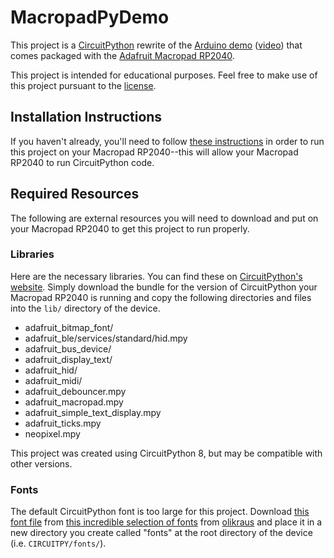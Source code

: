 # MacropadPyDemo

This project is a [CircuitPython](https://github.com/adafruit/circuitpython) rewrite of the [Arduino demo](https://learn.adafruit.com/adafruit-macropad-rp2040/arduino) ([video](https://learn.adafruit.com/assets/103257)) that comes packaged with the [Adafruit Macropad RP2040](https://learn.adafruit.com/adafruit-macropad-rp2040).

[//]: # (TODO: put a GIF of the board here)

This project is intended for educational purposes. Feel free to make use of this project pursuant to the [license](LICENSE).

## Installation Instructions

If you haven't already, you'll need to follow [these instructions](https://learn.adafruit.com/adafruit-macropad-rp2040/circuitpython) in order to run this project on your Macropad RP2040--this will allow your Macropad RP2040 to run CircuitPython code.

## Required Resources

The following are external resources you will need to download and put on your Macropad RP2040 to get this project to run properly.

### Libraries

Here are the necessary libraries. You can find these on [CircuitPython's website](https://circuitpython.org/libraries). Simply download the bundle for the version of CircuitPython your Macropad RP2040 is running and copy the following directories and files into the `lib/` directory of the device.

* adafruit_bitmap_font/
* adafruit_ble/services/standard/hid.mpy
* adafruit_bus_device/
* adafruit_display_text/
* adafruit_hid/
* adafruit_midi/
* adafruit_debouncer.mpy
* adafruit_macropad.mpy
* adafruit_simple_text_display.mpy
* adafruit_ticks.mpy
* neopixel.mpy

This project was created using CircuitPython 8, but may be compatible with other versions.

### Fonts

The default CircuitPython font is too large for this project. Download [this font file](https://github.com/olikraus/u8g2/blob/master/tools/font/bdf/5x8.bdf) from [this incredible selection of fonts](https://github.com/olikraus/u8g2/tree/master/tools/font) from [olikraus](https://github.com/olikraus) and place it in a new directory you create called "fonts" at the root directory of the device (i.e. `CIRCUITPY/fonts/`).
